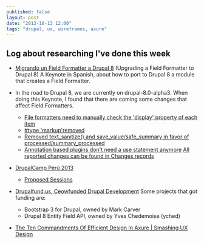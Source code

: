 ```yaml
---
published: false
layout: post
date: "2013-10-13 12:00"
tags: "drupal, ux, wireframes, axure"
---
```


## Log about researching I've done this week

+ [Migrando un Field Formatter a Drupal 8](https://speakerdeck.com/paracuerdas/migrando-un-field-formatter-a-drupal-8) (Upgrading a Field Formatter to Drupal 8)
A Keynote in Spanish, about how to port to Drupal 8 a module that creates a Field Formatter.

+ In the road to Drupal 8, we are currently on drupal-8.0-alpha3. When doing this Keynote, I found that there are coming some changes that affect Field Formatters.
    + [File formatters need to manually check the 'display' property of each item](https://drupal.org/node/2047939)
    + [#type 'markup'removed](https://drupal.org/node/2036237)
    + [Removed text_sanitize() and save_value/safe_summary in favor of processed/summary_processed](https://drupal.org/node/2090719)
    + [Annotation based plugins don't need a use statement anymore](https://drupal.org/node/2096117)
    [All reported changes can be found in Changes records](https://drupal.org/list-changes/drupal)

+ [DrupalCamp Perú 2013](http://lima2013.drupalperu.org/)
    + [Proposed Sessions](http://lima2013.drupalperu.org/node/1/program/sessions/proposed)

+ [Drupalfund.us, Ceowfunded Drupal Development](https://www.drupalfund.us/)
    Some projects that got funding are:
    + Bootstrap 3 for Drupal, owned by Mark Carver
    + Drupal 8 Entity Field API, owned by Yves Chedemoise (yched)

+ [The Ten Commandments Of Efficient Design In Axure | Smashing UX Design](http://uxdesign.smashingmagazine.com/2013/10/04/ten-commandments-of-efficient-design-in-axure/)